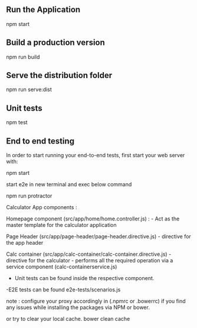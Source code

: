 Run the Application
---------------------
npm start


Build a production version
-------------------------
npm run build

Serve the distribution folder
-------------------------

npm run serve:dist

Unit tests
-------------------------
npm test


End to end testing
-------------------------
In order to start running your end-to-end tests, first start your web server with:

npm start

start e2e in new terminal and exec below command

npm run protractor



Calculator App components :

Homepage component (src/app/home/home.controller.js) :
      - Act as the master template for the calculator application
      
      
Page Header (src/app/page-header/page-header.directive.js)
       - directive for the app header
       
Calc container (src/app/calc-container/calc-container.directive.js)
      - directive for the calculator 
      - performs all the required operation via a service component (calc-containerservice.js)
      
      


- Unit tests can be found inside the respective component.

-E2E tests can be found e2e-tests/scenarios.js


note : configure your proxy accordingly in (.npmrc  or .bowerrc) if you find any issues while installing the packages via NPM or bower.

or try to clear your local cache. bower clean cache


       
       
  
